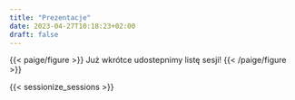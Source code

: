 ```yaml
---
title: "Prezentacje"
date: 2023-04-27T10:18:23+02:00
draft: false
---
```


{{< paige/figure >}}
Już wkrótce udostepnimy listę sesji!
{{< /paige/figure >}}

{{< sessionize_sessions >}}